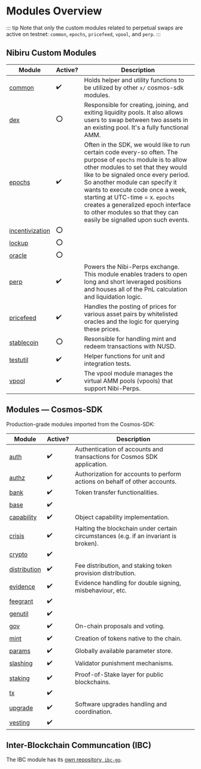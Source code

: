 # Modules Overview 

::: tip
Note that only the custom modules related to perpetual swaps are active on testnet: `common`, `epochs`, `pricefeed`, `vpool`, and `perp`.
:::


## Nibiru Custom Modules

| Module | Active?   | Description |
| --- | --- | --- |
| [common][code-x-common]    |  ✔️ | Holds helper and utility functions to be utilized by other `x/` cosmos-sdk modules. |
| [dex][code-x-dex] | ⭕️ | Responsible for creating, joining, and exiting liquidity pools. It also allows users to swap between two assets in an existing pool. It's a fully functional AMM. |
| [epochs][code-x-epochs] |  ✔️ | Often in the SDK, we would like to run certain code every-so often. The purpose of `epochs` module is to allow other modules to set that they would like to be signaled once every period. So another module can specify it wants to execute code once a week, starting at UTC-time = x. `epochs` creates a generalized epoch interface to other modules so that they can easily be signalled upon such events. |
| [incentivization][code-x-incentivization] | ⭕️ |  |
| [lockup][code-x-lockup] | ⭕️ |  |
| [oracle][code-x-oracle] | ⭕️ |  |
| [perp][code-x-perp] |  ✔️ | Powers the Nibi-Perps exchange. This module enables traders to open long and short leveraged positions and houses all of the PnL calculation and liquidation logic. |
| [pricefeed][code-x-pricefeed] |  ✔️ | Handles the posting of prices for various asset pairs by whitelisted oracles and the logic for querying these prices. |
| [stablecoin][code-x-stablecoin] | ⭕️ | Resonsible for handling mint and redeem transactions with NUSD. |
| [testutil][code-x-testutil] |  ✔️ | Helper functions for unit and integration tests. |
| [vpool][code-x-vpool] |  ✔️ | The vpool module manages the virtual AMM pools (vpools) that support Nibi-Perps. |

[code-x-common]: https://github.com/NibiruChain/nibiru/tree/master/x/common
[code-x-dex]: https://github.com/NibiruChain/nibiru/tree/master/x/dex
[code-x-epochs]: https://github.com/NibiruChain/nibiru/tree/master/x/epochs
[code-x-pricefeed]: https://github.com/NibiruChain/nibiru/tree/master/x/pricefeed
[code-x-perp]: ./perp
[code-x-stablecoin]: https://github.com/NibiruChain/nibiru/tree/master/x/stablecoin
[code-x-testutil]: https://github.com/NibiruChain/nibiru/tree/master/x/testutil
[code-x-vpool]: ./vpool
[code-x-incentivization]: https://github.com/NibiruChain/nibiru/tree/master/x/incentivization
[code-x-lockup]: https://github.com/NibiruChain/nibiru/tree/master/x/lockup
[code-x-oracle]: https://github.com/NibiruChain/nibiru/tree/master/x/oracle

## Modules — Cosmos-SDK

Production-grade modules imported from the Cosmos-SDK:

| Module | Active?   | Description |
| --- | --- | --- |
|  [auth][cosmos-x-auth]    |  ✔️ | Authentication of accounts and transactions for Cosmos SDK application. |
|  [authz][cosmos-x-authz]    |  ✔️ | Authorization for accounts to perform actions on behalf of other accounts. |
|  [bank][cosmos-x-bank]    |  ✔️ | Token transfer functionalities. |
|  [base][cosmos-x-base]    |  ✔️ |
|  [capability][cosmos-x-capability]  |  ✔️ | Object capability implementation. |
|  [crisis][cosmos-x-crisis]  |  ✔️ | Halting the blockchain under certain circumstances (e.g. if an invariant is broken). |
|  [crypto][cosmos-x-crypto]  |  ✔️ |
|  [distribution][cosmos-x-distribution]  |  ✔️ | Fee distribution, and staking token provision distribution. |
|  [evidence][cosmos-x-evidence]  |  ✔️ | Evidence handling for double signing, misbehaviour, etc. |
|  [feegrant][cosmos-x-feegrant]  |  ✔️ |
|  [genutil][cosmos-x-genutil]  |  ✔️ | 
|  [gov][cosmos-x-gov]  |  ✔️ | On-chain proposals and voting. |
|  [mint][cosmos-x-mint]  |  ✔️ | Creation of tokens native to the chain. | 
|  [params][cosmos-x-params]  |  ✔️ | Globally available parameter store. |
|  [slashing][cosmos-x-slashing]  |  ✔️ | Validator punishment mechanisms. |
|  [staking][cosmos-x-staking]  |  ✔️ | Proof-of-Stake layer for public blockchains. |
|  [tx][cosmos-x-tx]  |  ✔️ | 
|  [upgrade][cosmos-x-upgrade]  |  ✔️ | Software upgrades handling and coordination. |
|  [vesting][cosmos-x-vesting]  |  ✔️ | 

[cosmos-x-auth]: https://github.com/cosmos/cosmos-sdk/tree/v0.45.6/x/auth 
[cosmos-x-authz]: https://github.com/cosmos/cosmos-sdk/tree/v0.45.6/x/authz
[cosmos-x-bank]: https://github.com/cosmos/cosmos-sdk/tree/v0.45.6/x/bank
[cosmos-x-base]: https://github.com/cosmos/cosmos-sdk/tree/v0.45.6/x/base
[cosmos-x-capability]: https://github.com/cosmos/cosmos-sdk/tree/v0.45.6/x/capability
[cosmos-x-crisis]: https://github.com/cosmos/cosmos-sdk/tree/v0.45.6/x/crisis
[cosmos-x-crypto]: https://github.com/cosmos/cosmos-sdk/tree/v0.45.6/x/crypto
[cosmos-x-distribution]: https://github.com/cosmos/cosmos-sdk/tree/v0.45.6/x/distribution
[cosmos-x-evidence]: https://github.com/cosmos/cosmos-sdk/tree/v0.45.6/x/evidence
[cosmos-x-feegrant]: https://github.com/cosmos/cosmos-sdk/tree/v0.45.6/x/feegrant
[cosmos-x-genutil]: https://github.com/cosmos/cosmos-sdk/tree/v0.45.6/x/genutil
[cosmos-x-gov]: https://github.com/cosmos/cosmos-sdk/tree/v0.45.6/x/gov
[cosmos-x-mint]: https://github.com/cosmos/cosmos-sdk/tree/v0.45.6/x/mint
[cosmos-x-params]: https://github.com/cosmos/cosmos-sdk/tree/v0.45.6/x/params
[cosmos-x-slashing]: https://github.com/cosmos/cosmos-sdk/tree/v0.45.6/x/slashing
[cosmos-x-staking]: https://github.com/cosmos/cosmos-sdk/tree/v0.45.6/x/staking
[cosmos-x-tx]: https://github.com/cosmos/cosmos-sdk/tree/v0.45.6/x/tx
[cosmos-x-upgrade]: https://github.com/cosmos/cosmos-sdk/tree/v0.45.6/x/upgrade
[cosmos-x-vesting]: https://github.com/cosmos/cosmos-sdk/tree/v0.45.6/x/vesting

## Inter-Blockchain Communcation (IBC) 

The IBC module has its [own repository, `ibc-go`](https://github.com/cosmos/ibc-go).

